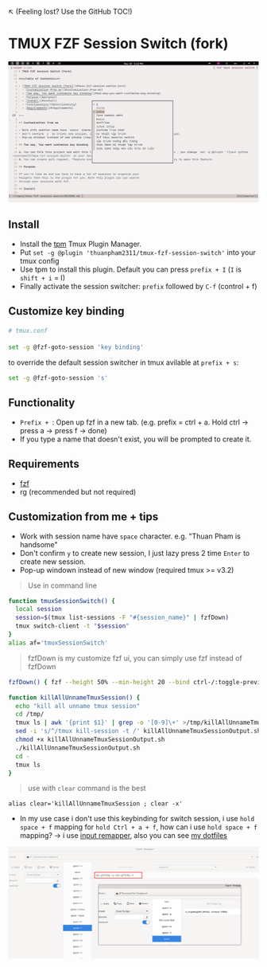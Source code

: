 ↖️ (Feeling lost? Use the GitHub TOC!)

# TMUX FZF Session Switch (fork)

![image_2021-11-30-17-22-26](img/image_2021-11-30-17-22-26.png)

## Install

- Install the [tpm](https://github.com/tmux-plugins/tpm) Tmux Plugin Manager.
- Put `set -g @plugin 'thuanpham2311/tmux-fzf-session-switch'` into your tmux config
- Use tpm to install this plugin. Default you can press `prefix + I` (`I` is `shift + i` = I)
- Finally activate the session switcher: `prefix` followed by `C-f` (control + f)

## Customize key binding

```bash
# tmux.conf

set -g @fzf-goto-session 'key binding'
```

to override the default session switcher in tmux avilable at `prefix + s`:

```bash
set -g @fzf-goto-session 's'
```

## Functionality

- `Prefix + `: Open up fzf in a new tab. (e.g. prefix = ctrl + a. Hold ctrl -> press a -> press f -> done)
- If you type a name that doesn't exist, you will be prompted to create it.

## Requirements

- [fzf](https://github.com/junegunn/fzf)
- rg (recommended but not required)

## Customization from me + tips

- Work with session name have `space` character. e.g. "Thuan Pham is handsome"
- Don't confirm `y` to create new session, I just lazy press 2 time `Enter` to create new session.
- Pop-up windown instead of new window (required tmux >= v3.2)

> Use in command line

```bash
function tmuxSessionSwitch() {
  local session
  session=$(tmux list-sessions -F "#{session_name}" | fzfDown)
  tmux switch-client -t "$session"
}
alias af='tmuxSessionSwitch'
```

> fzfDown is my customize fzf ui, you can simply use fzf instead of fzfDown

```bash
fzfDown() { fzf --height 50% --min-height 20 --bind ctrl-/:toggle-preview "$@" --reverse }
```

```bash
function killAllUnnameTmuxSession() {
  echo "kill all unname tmux session"
  cd /tmp/
  tmux ls | awk '{print $1}' | grep -o '[0-9]\+' >/tmp/killAllUnnameTmuxSessionOutput.sh
  sed -i 's/^/tmux kill-session -t /' killAllUnnameTmuxSessionOutput.sh
  chmod +x killAllUnnameTmuxSessionOutput.sh
  ./killAllUnnameTmuxSessionOutput.sh
  cd -
  tmux ls
}
```

> use with `clear` command is the best

```
alias clear='killAllUnnameTmuxSession ; clear -x'
```

- In my use case i don't use this keybinding for switch session, i use `hold space + f` mapping for `hold Ctrl + a + f`, how can i use `hold space + f` mapping? -> i use [input remapper](https://github.com/sezanzeb/input-remapper), also you can see [my dotfiles](https://github.com/thuanpham2311/dotfiles)

![input remaper](./img/input-remapper-space-f.png)
